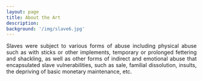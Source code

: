 ```yaml
---
layout: page
title: About the Art
description:
background: '/img/slave6.jpg'
---
```


<p align="justify">
Slaves were subject to various forms of abuse including physical abuse such as with sticks or other implements, temporary or prolonged fettering and shackling, as well as other forms of indirect and emotional abuse that encapsulated slave vulnerabilities, such as sale, familial dissolution, insults, the depriving of basic monetary maintenance, etc. </p>

